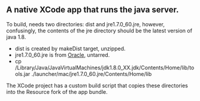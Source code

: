 ## A native XCode app that runs the java server.

To build, needs two directories:  dist and jre1.7.0_60.jre,
however, confusingly, the contents of the jre directory should be the latest version of java 1.8.
  * dist is created by makeDist target, unzipped.
  * jre1.7.0_60.jre is from [Oracle](http://www.oracle.com/technetwork/java/javase/downloads/jre8-downloads-2133155.html), untarred.
  * cp /Library/Java/JavaVirtualMachines/jdk1.8.0_XX.jdk/Contents/Home/lib/tools.jar ./launcher/mac/jre1.7.0_60.jre/Contents/Home/lib

The XCode project has a custom build script that copies these directories into the Resource fork of the app bundle.

